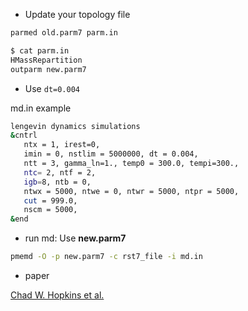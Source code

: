 - Update your topology file

```bash
parmed old.parm7 parm.in
```

```bash
$ cat parm.in
HMassRepartition
outparm new.parm7
```

- Use `dt=0.004`

md.in example
```bash
lengevin dynamics simulations
&cntrl
   ntx = 1, irest=0,
   imin = 0, nstlim = 5000000, dt = 0.004,
   ntt = 3, gamma_ln=1., temp0 = 300.0, tempi=300.,
   ntc= 2, ntf = 2,
   igb=8, ntb = 0,
   ntwx = 5000, ntwe = 0, ntwr = 5000, ntpr = 5000,
   cut = 999.0,
   nscm = 5000,
&end
```

- run md: Use **new.parm7**

```bash
pmemd -O -p new.parm7 -c rst7_file -i md.in
```

- paper

[Chad W. Hopkins et al.](http://pubs.acs.org/doi/abs/10.1021/ct5010406)
